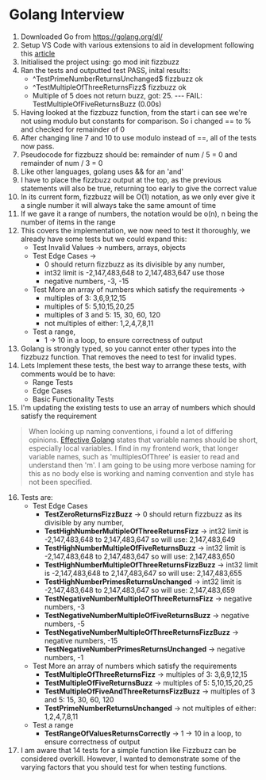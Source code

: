 # Golang Interview

1) Downloaded Go from https://golang.org/dl/
1) Setup VS Code with various extensions to aid in development following this [article](https://levene.me/boost-your-golang-development-with-these-top-vscode-extensions)
3) Initialised the project using: go mod init fizzbuzz
4) Ran the tests and outputted test PASS, inital results:
    - ^TestPrimeNumberReturnsUnchanged$ fizzbuzz ok
    - ^TestMultipleOfThreeReturnsFizz$ fizzbuzz ok
    - Multiple of 5 does not return buzz, got: 25. --- FAIL: TestMultipleOfFiveReturnsBuzz (0.00s)
5) Having looked at the fizzbuzz function, from the start i can see we're not using modulo but constants for comparison. So i changed == to % and checked for remainder of 0
6) After changing line 7 and 10 to use modulo instead of ==, all of the tests now pass.
7) Pseudocode for fizzbuzz should be: remainder of num / 5 = 0 and remainder of num / 3 = 0
8) Like other languages, golang uses && for an 'and'
9) I have to place the fizzbuzz output at the top, as the previous statements will also be true, returning too early to give the correct value
10) In its current form, fizzbuzz will be O(1) notation, as we only ever give it a single number it will always take the same amount of time
11) If we gave it a range of numbers, the notation would be o(n), n being the number of items in the range 
12) This covers the implementation, we now need to test it thoroughly, we already have some tests but we could expand this:
    - Test Invalid Values -> numbers, arrays, objects 
    - Test Edge Cases -> 
        - 0 should return fizzbuzz as its divisible by any number, 
        - int32 limit is -2,147,483,648 to 2,147,483,647 use those
        - negative numbers, -3, -15 
    - Test More an array of numbers which satisfy the requirements -> 
        - multiples of 3: 3,6,9,12,15 
        - multiples of 5: 5,10,15,20,25 
        - multiples of 3 and 5: 15, 30, 60, 120  
        - not multiples of either: 1,2,4,7,8,11
    - Test a range,
       - 1 -> 10 in a loop, to ensure correctness of output
13) Golang is strongly typed, so you cannot enter other types into the fizzbuzz function. That removes the need to test for invalid types.
14) Lets Implement these tests, the best way to arrange these tests, with comments would be to have:
      - Range Tests
      - Edge Cases
      - Basic Functionality Tests
15) I'm updating the existing tests to use an array of numbers which should satisfy the requirement
> When looking up naming conventions, i found a lot of differing opinions. [Effective Golang](https://go.dev/doc/effective_go) states that variable names should be short, especially local variables. I find in my frontend work, that longer variable names, such as 'multiplesOfThree' is easier to read and understand then 'm'. I am going to be using more verbose naming for this as no body else is working and naming convention and style has not been specified. 
16) Tests are:
    - Test Edge Cases
        - **TestZeroReturnsFizzBuzz** -> 0 should return fizzbuzz as its divisible by any number, 
        - **TestHighNumberMultipleOfThreeReturnsFizz** -> int32 limit is -2,147,483,648 to 2,147,483,647 so will use: 2,147,483,649
        - **TestHighNumberMultipleOfFiveReturnsBuzz** -> int32 limit is -2,147,483,648 to 2,147,483,647 so will use: 2,147,483,650
        - **TestHighNumberMultipleOfThreeReturnsFizzBuzz** -> int32 limit is -2,147,483,648 to 2,147,483,647 so will use: 2,147,483,655
        - **TestHighNumberPrimesReturnsUnchanged** -> int32 limit is -2,147,483,648 to 2,147,483,647 so will use: 2,147,483,659
        - **TestNegativeNumberMultipleOfThreeReturnsFizz** -> negative numbers, -3
        - **TestNegativeNumberMultipleOfFiveReturnsBuzz** -> negative numbers, -5
        - **TestNegativeNumberMultipleOfThreeReturnsFizzBuzz** -> negative numbers, -15 
        - **TestNegativeNumberPrimesReturnsUnchanged** -> negative numbers, -1
    - Test More an array of numbers which satisfy the requirements
        - **TestMultipleOfThreeReturnsFizz** -> multiples of 3: 3,6,9,12,15 
        - **TestMultipleOfFiveReturnsBuzz** -> multiples of 5: 5,10,15,20,25 
       -  **TestMultipleOfFiveAndThreeReturnsFizzBuzz** -> multiples of 3 and 5: 15, 30, 60, 120  
        - **TestPrimeNumberReturnsUnchanged** -> not multiples of either: 1,2,4,7,8,11
    - Test a range
        - **TestRangeOfValuesReturnsCorrectly** -> 1 -> 10 in a loop, to ensure correctness of output
17) I am aware that 14 tests for a simple function like Fizzbuzz can be considered overkill. However, I wanted to demonstrate some of the varying factors that you should test for when testing functions. 

